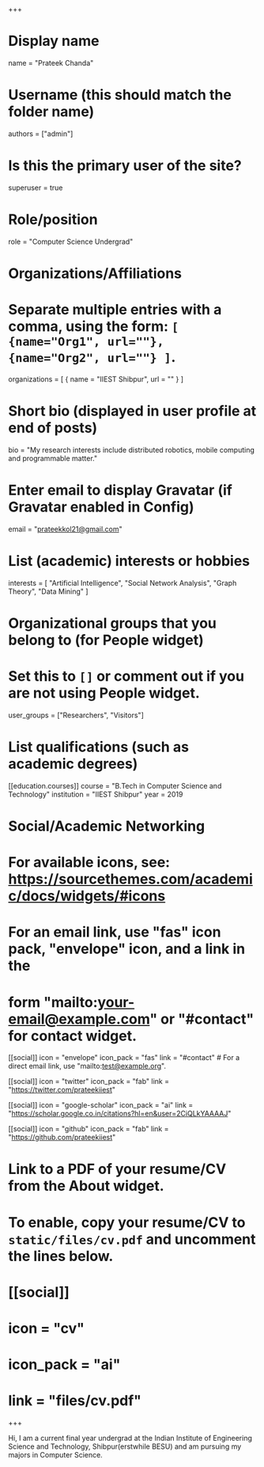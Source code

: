 +++
# Display name
name = "Prateek Chanda"

# Username (this should match the folder name)
authors = ["admin"]

# Is this the primary user of the site?
superuser = true

# Role/position
role = "Computer Science Undergrad"

# Organizations/Affiliations
#   Separate multiple entries with a comma, using the form: `[ {name="Org1", url=""}, {name="Org2", url=""} ]`.
organizations = [ { name = "IIEST Shibpur", url = "" } ]

# Short bio (displayed in user profile at end of posts)
bio = "My research interests include distributed robotics, mobile computing and programmable matter."

# Enter email to display Gravatar (if Gravatar enabled in Config)
email = "prateekkol21@gmail.com"

# List (academic) interests or hobbies
interests = [
  "Artificial Intelligence",
  "Social Network Analysis",
  "Graph Theory",
  "Data Mining"
]

# Organizational groups that you belong to (for People widget)
#   Set this to `[]` or comment out if you are not using People widget.
user_groups = ["Researchers", "Visitors"]

# List qualifications (such as academic degrees)
[[education.courses]]
  course = "B.Tech in Computer Science and Technology"
  institution = "IIEST Shibpur"
  year = 2019


# Social/Academic Networking
# For available icons, see: https://sourcethemes.com/academic/docs/widgets/#icons
#   For an email link, use "fas" icon pack, "envelope" icon, and a link in the
#   form "mailto:your-email@example.com" or "#contact" for contact widget.

[[social]]
  icon = "envelope"
  icon_pack = "fas"
  link = "#contact"  # For a direct email link, use "mailto:test@example.org".

[[social]]
  icon = "twitter"
  icon_pack = "fab"
  link = "https://twitter.com/prateekiiest"

[[social]]
  icon = "google-scholar"
  icon_pack = "ai"
  link = "https://scholar.google.co.in/citations?hl=en&user=2CiQLkYAAAAJ"

[[social]]
  icon = "github"
  icon_pack = "fab"
  link = "https://github.com/prateekiiest"

# Link to a PDF of your resume/CV from the About widget.
# To enable, copy your resume/CV to `static/files/cv.pdf` and uncomment the lines below.
# [[social]]
#   icon = "cv"
#   icon_pack = "ai"
#   link = "files/cv.pdf"

+++

Hi, I am a current final year undergrad at the Indian Institute of Engineering Science and Technology, Shibpur(erstwhile BESU) and am pursuing my majors in Computer Science.
